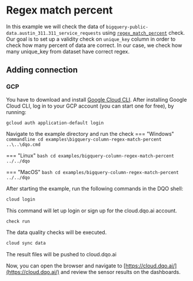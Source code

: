 # Regex match percent

In this example we will check the data of `bigquery-public-data.austin_311.311_service_requests` using
[`regex_match_percent`](../../../check_reference/validity/regex_match_percent/regex_match_percent.md) check.
Our goal is to set up a validity check on `unique_key` column in order to check how many percent of data are correct.
In our case, we check how many unique_key from dataset have correct regex.

## Adding connection
### GCP
You have to download and install [Google Cloud CLI](https://cloud.google.com/sdk/docs/install).
After installing Google Cloud CLI, log in to your GCP account (you can start one for free), by running:

```commandline
gcloud auth application-default login
```

Navigate to the example directory and run the check
=== "Windows"
    ```commandline
    cd examples\bigquery-column-regex-match-percent
    ..\..\dqo.cmd
    ```

=== "Linux"
    ```bash
    cd examples/bigquery-column-regex-match-percent
    ../../dqo
    ```

=== "MacOS"
    ```bash
    cd examples/bigquery-column-regex-match-percent
    ../../dqo
    ```

After starting the example, run the following commands in the DQO shell:
```bash
cloud login
```
This command will let up login or sign up for the cloud.dqo.ai account.

```bash
check run
```
The data quality checks will be executed.
```bash
cloud sync data
```

The result files will be pushed to cloud.dqo.ai

Now, you can open the browser and navigate to [https://cloud.dqo.ai/](https://cloud.dqo.ai/)
and review the sensor results on the dashboards.